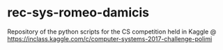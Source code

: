 # rec-sys-romeo-damicis
Repository of the python scripts for the CS competition held in Kaggle @ https://inclass.kaggle.com/c/computer-systems-2017-challenge-polimi
